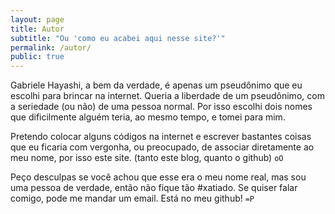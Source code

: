 ```yaml
---
layout: page
title: Autor
subtitle: "Ou 'como eu acabei aqui nesse site?'"
permalink: /autor/
public: true
---
```


Gabriele Hayashi, a bem da verdade, é apenas um pseudônimo que eu escolhi para brincar na internet. Queria a liberdade de um pseudônimo, com a seriedade (ou não) de uma pessoa normal. Por isso escolhi dois nomes que dificilmente alguém teria, ao mesmo tempo, e tomei para mim.

Pretendo colocar alguns códigos na internet e escrever bastantes coisas que eu ficaria com vergonha, ou preocupado, de associar diretamente ao meu nome, por isso este site. (tanto este blog, quanto o github) `oO`

Peço desculpas se você achou que esse era o meu nome real, mas sou uma pessoa de verdade, então não fique tão #xatiado. Se quiser falar comigo, pode me mandar um email. Está no meu github! `=P`